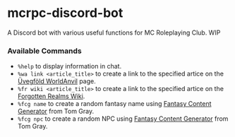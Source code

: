 # mcrpc-discord-bot
A Discord bot with various useful functions for MC Roleplaying Club. WIP

### Available Commands
* `%help` to display information in chat.
* `%wa link <article_title>` to create a link to the specified artice on the [Üvegföld WorldAnvil](https://www.worldanvil.com/w/C39CvegfC3B6ld-ottaviani) page.
* `%fr wiki <article_title>` to create a link to the specified artice on the [Forgotten Realms Wiki](https://forgottenrealms.fandom.com/wiki/Main_Page).
* `%fcg name` to create a random fantasy name using [Fantasy Content Generator](https://github.com/thomascgray/fantasy-content-generator) from Tom Gray.
* `%fcg npc` to create a random NPC using [Fantasy Content Generator](https://github.com/thomascgray/fantasy-content-generator) from Tom Gray.

